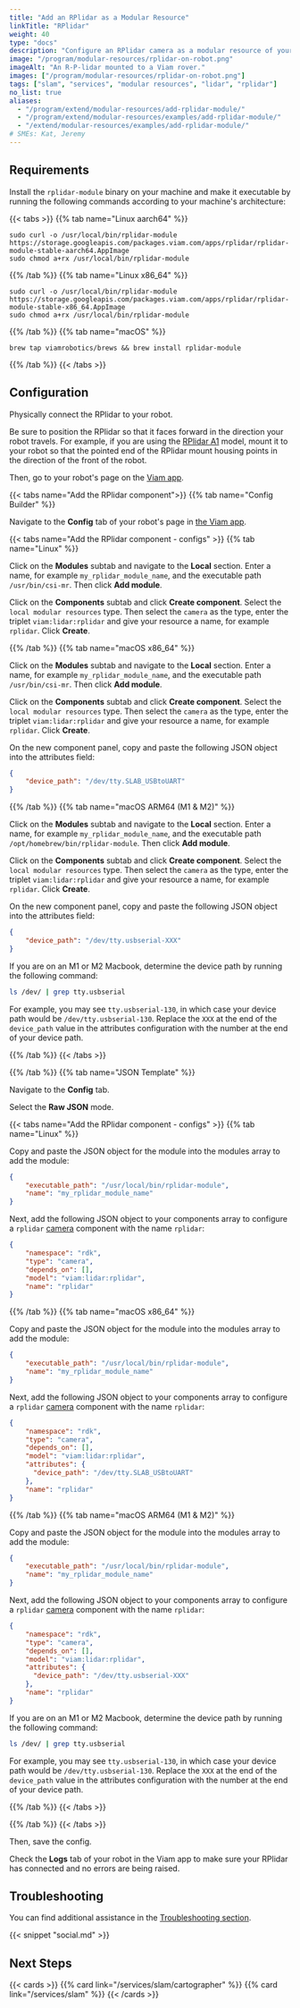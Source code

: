 ```yaml
---
title: "Add an RPlidar as a Modular Resource"
linkTitle: "RPlidar"
weight: 40
type: "docs"
description: "Configure an RPlidar camera as a modular resource of your robot."
image: "/program/modular-resources/rplidar-on-robot.png"
imageAlt: "An R-P-lidar mounted to a Viam rover."
images: ["/program/modular-resources/rplidar-on-robot.png"]
tags: ["slam", "services", "modular resources", "lidar", "rplidar"]
no_list: true
aliases:
  - "/program/extend/modular-resources/add-rplidar-module/"
  - "/program/extend/modular-resources/examples/add-rplidar-module/"
  - "/extend/modular-resources/examples/add-rplidar-module/"
# SMEs: Kat, Jeremy
---
```


## Requirements

Install the `rplidar-module` binary on your machine and make it executable by running the following commands according to your machine's architecture:

{{< tabs >}}
{{% tab name="Linux aarch64" %}}

```{class="command-line" data-prompt="$"}
sudo curl -o /usr/local/bin/rplidar-module https://storage.googleapis.com/packages.viam.com/apps/rplidar/rplidar-module-stable-aarch64.AppImage
sudo chmod a+rx /usr/local/bin/rplidar-module
```

{{% /tab %}}
{{% tab name="Linux x86_64" %}}

```{class="command-line" data-prompt="$"}
sudo curl -o /usr/local/bin/rplidar-module https://storage.googleapis.com/packages.viam.com/apps/rplidar/rplidar-module-stable-x86_64.AppImage
sudo chmod a+rx /usr/local/bin/rplidar-module
```

{{% /tab %}}
{{% tab name="macOS" %}}

```{class="command-line" data-prompt="$"}
brew tap viamrobotics/brews && brew install rplidar-module
```

{{% /tab %}}
{{< /tabs >}}

## Configuration

Physically connect the RPlidar to your robot.

Be sure to position the RPlidar so that it faces forward in the direction your robot travels.
For example, if you are using the [RPlidar A1](https://www.slamtec.com/en/Lidar/A1) model, mount it to your robot so that the pointed end of the RPlidar mount housing points in the direction of the front of the robot.

Then, go to your robot's page on the [Viam app](https://app.viam.com/).

{{< tabs name="Add the RPlidar component">}}
{{% tab name="Config Builder" %}}

Navigate to the **Config** tab of your robot's page in [the Viam app](https://app.viam.com).

  {{< tabs name="Add the RPlidar component - configs" >}}
  {{% tab name="Linux" %}}

Click on the **Modules** subtab and navigate to the **Local** section.
Enter a name, for example `my_rplidar_module_name`, and the executable path `/usr/bin/csi-mr`.
Then click **Add module**.

Click on the **Components** subtab and click **Create component**.
Select the `local modular resources` type.
Then select the `camera` as the type, enter the triplet `viam:lidar:rplidar` and give your resource a name, for example `rplidar`.
Click **Create**.

  {{% /tab %}}
  {{% tab name="macOS x86_64" %}}

Click on the **Modules** subtab and navigate to the **Local** section.
Enter a name, for example `my_rplidar_module_name`, and the executable path `/usr/bin/csi-mr`.
Then click **Add module**.

Click on the **Components** subtab and click **Create component**.
Select the `local modular resources` type.
Then select the `camera` as the type, enter the triplet `viam:lidar:rplidar` and give your resource a name, for example `rplidar`.
Click **Create**.

On the new component panel, copy and paste the following JSON object into the attributes field:

```json
{
    "device_path": "/dev/tty.SLAB_USBtoUART"
}
```

  {{% /tab %}}
  {{% tab name="macOS ARM64 (M1 & M2)" %}}

Click on the **Modules** subtab and navigate to the **Local** section.
Enter a name, for example `my_rplidar_module_name`, and the executable path `/opt/homebrew/bin/rplidar-module`.
Then click **Add module**.

Click on the **Components** subtab and click **Create component**.
Select the `local modular resources` type.
Then select the `camera` as the type, enter the triplet `viam:lidar:rplidar` and give your resource a name, for example `rplidar`.
Click **Create**.

On the new component panel, copy and paste the following JSON object into the attributes field:

```json
{
    "device_path": "/dev/tty.usbserial-XXX"
}
```

If you are on an M1 or M2 Macbook, determine the device path by running the following command:

```sh {class="command-line" data-prompt="$"}
ls /dev/ | grep tty.usbserial
```

For example, you may see `tty.usbserial-130`, in which case your device path would be `/dev/tty.usbserial-130`.
Replace the `XXX` at the end of the `device_path` value in the attributes configuration with the number at the end of your device path.

  {{% /tab %}}
  {{< /tabs >}}

{{% /tab %}}
{{% tab name="JSON Template" %}}

Navigate to the **Config** tab.

Select the **Raw JSON** mode.

  {{< tabs name="Add the RPlidar component - configs" >}}
  {{% tab name="Linux" %}}

  Copy and paste the JSON object for the module into the modules array to add the module:

  ```json
  {
      "executable_path": "/usr/local/bin/rplidar-module",
      "name": "my_rplidar_module_name"
  }
  ```

  Next, add the following JSON object to your components array to configure a `rplidar` [camera](/components/camera/) component with the name `rplidar`:

  ```json
  {
      "namespace": "rdk",
      "type": "camera",
      "depends_on": [],
      "model": "viam:lidar:rplidar",
      "name": "rplidar"
  }
  ```

  {{% /tab %}}
  {{% tab name="macOS x86_64" %}}

  Copy and paste the JSON object for the module into the modules array to add the module:

  ```json
  {
      "executable_path": "/usr/local/bin/rplidar-module",
      "name": "my_rplidar_module_name"
  }
  ```

  Next, add the following JSON object to your components array to configure a `rplidar` [camera](/components/camera/) component with the name `rplidar`:

  ```json
  {
      "namespace": "rdk",
      "type": "camera",
      "depends_on": [],
      "model": "viam:lidar:rplidar",
      "attributes": {
        "device_path": "/dev/tty.SLAB_USBtoUART"
      },
      "name": "rplidar"
  }
  ```

  {{% /tab %}}
  {{% tab name="macOS ARM64 (M1 & M2)" %}}

  Copy and paste the JSON object for the module into the modules array to add the module:

  ```json
  {
      "executable_path": "/usr/local/bin/rplidar-module",
      "name": "my_rplidar_module_name"
  }
  ```

  Next, add the following JSON object to your components array to configure a `rplidar` [camera](/components/camera/) component with the name `rplidar`:

  ```json
  {
      "namespace": "rdk",
      "type": "camera",
      "depends_on": [],
      "model": "viam:lidar:rplidar",
      "attributes": {
        "device_path": "/dev/tty.usbserial-XXX"
      },
      "name": "rplidar"
  }
  ```

  If you are on an M1 or M2 Macbook, determine the device path by running the following command:

  ```sh {class="command-line" data-prompt="$"}
  ls /dev/ | grep tty.usbserial
  ```

  For example, you may see `tty.usbserial-130`, in which case your device path would be `/dev/tty.usbserial-130`.
  Replace the `XXX` at the end of the `device_path` value in the attributes configuration with the number at the end of your device path.

  {{% /tab %}}
  {{< /tabs >}}

{{% /tab %}}
{{< /tabs >}}

Then, save the config.

Check the **Logs** tab of your robot in the Viam app to make sure your RPlidar has connected and no errors are being raised.

## Troubleshooting

You can find additional assistance in the [Troubleshooting section](/appendix/troubleshooting/).

{{< snippet "social.md" >}}

## Next Steps

{{< cards >}}
  {{% card link="/services/slam/cartographer" %}}
  {{% card link="/services/slam" %}}
{{< /cards >}}
